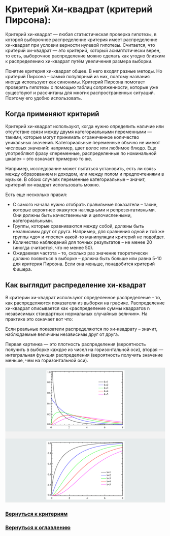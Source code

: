 # Критерий Хи-квадрат (критерий Пирсона):

Критерий хи-квадрат — любая статистическая проверка гипотезы, в которой выборочное распределение критерия имеет распределение хи-квадрат при условии верности нулевой гипотезы. Считается, что критерий хи-квадрат — это критерий, который асимптотически верен, то есть, выборочное распределение можно сделать как угодно близким к распределению хи-квадрат путём увеличения размера выборки.

Понятие критерия хи-квадрат общее. В него входят разные методы. Но критерий Пирсона – самый популярный из них, поэтому названия иногда используют как синонимы. Критерий Пирсона помогает проверять гипотезы с помощью таблиц сопряженности, которые уже существуют и рассчитаны для многих распространенных ситуаций. Поэтому его удобно использовать.

## Когда применяют критерий 

Критерий хи-квадрат используют, когда нужно определить наличие или отсутствие связи между двумя категориальными переменными — такими, которые могут принимать ограниченное количество уникальных значений. Категориальные переменные обычно не имеют числовых значений: например, цвет волос или любимое блюдо. Еще употребляют фразу «переменные, распределенные по номинальной шкале» – это означает примерно то же.

Например, исследование может пытаться установить, есть ли связь между образованием и доходом, или между полом и предпочтениями в музыке. В обоих случаях переменные категориальные – значит, критерий хи-квадрат использовать можно.

Есть еще несколько правил:

- С самого начала нужно отобрать правильные показатели – такие, которые вероятнее окажутся наглядными и репрезентативными. Они должны быть качественными и целочисленными, категориальными.
- Группы, которые сравниваются между собой, должны быть независимы друг от друга. Например, для сравнения одной и той же группы «до» и «после» какой-то манипуляции критерий не подойдет.
- Количество наблюдений для точных результатов – не менее 20 (иногда считается, что не менее 50).
- Ожидаемая частота – то, сколько раз значение теоретически должно появиться в выборке – должна быть больше или равна 5-10 для критерия Пирсона. Если она меньше, понадобится критерий Фишера.

## Как выглядит распределение хи-квадрат

В критерии хи-квадрат используют определенное распределение – то, как распределяются показатели из выборки на графике. Распределение хи-квадрат описывается как «распределение суммы квадратов n независимых стандартных нормальных случайных величин». На практике это означает вот что:

Если реальные показатели распределяются по хи-квадрату – значит, наблюдаемые величины независимы друг от друга.

Первая картинка — это плотность распределения (вероятность получить в выборке каждое из чисел на горизонтальной оси), вторая — интегральная функция распределения (вероятность получить значение меньше, чем на горизонтальной оси).

![alt text](image.png)

### [Вернуться к критериям](../Navigation_criteria.md)

### [Вернуться к оглавлению](../../README.md)